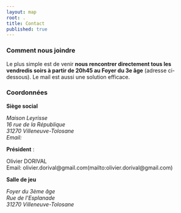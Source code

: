```yaml
---
layout: map
root: .
title: Contact
published: true
---
```


### Comment nous joindre ###

Le plus simple est de venir **nous rencontrer directement tous les vendredis soirs à partir de 20h45 au Foyer du 3e âge** (adresse ci-dessous). Le mail est aussi une solution efficace.


### Coordonnées ###

**Siège social**
<address>
    <p>Maison Leyrisse<br/>
        16 rue de la République<br/>
        31270 Villeneuve-Tolosane<br/>
        Email: <echecsvilleneuve@gmail.com>
    </p>
</address>

**Président** : 
<p>Olivier DORIVAL<br/>
Email: olivier.dorival@gmail.com(mailto:olivier.dorival@gmail.com)
</p>

**Salle de jeu**
<address>
    <p>Foyer du 3ème âge<br/>
        Rue de l'Esplanade<br/>
        31270 Villeneuve-Tolosane
    </p>
</address>
<div id="map"></div>
